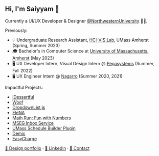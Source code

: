 ## Hi, I'm Saiyyam 👋
Currently a UI/UX Developer & Designer [@NorthwesternUniversity](https://isgmh.northwestern.edu/our-research/projects-and-studies/) 🧑‍💻.

Previously:
- 💡 Undergraduate Research Assistant, [HCI-VIS Lab](https://groups.cs.umass.edu/hci-vis/), UMass Amherst (Spring, Summer 2023)
- 🎓 Bachelor's in Computer Science at [University of Massachusetts, Amherst](https://umass.edu) (May 2023)
- 🖥️ UX Developer Intern, Visual Design Intern @ [Pegasystems](https://www.pega.com/) (Summer, Fall 2022)
- 🖥️ UX Engineer Intern @ [Nagarro](https://www.nagarro.com/en) (Summer 2020, 2021)

Impactful Projects:
- [iDessertful](https://github.com/saiyyamkochar-29/iDessertful)
- [Woof](https://github.com/saiyyamkochar-29/Woof)
- [DropdownList.js](https://github.com/saiyyamkochar-29/DropdownList.js)
- [EleNA](https://github.com/saiyyamkochar-29/EleNA)
- [Math Run: Fun with Numbers](https://umass-my.sharepoint.com/:u:/g/personal/mhabbott_umass_edu/EXzFDH-GjhpJvfV1tzRN2eYBn0kB3naY6naLV-MfenF9eQ?e=SuFoIU)
- [MSEG Inbox Service](https://github.com/saiyyamkochar-29/mseg-inbox-service)
- [UMass Schedule Builder Plugin](https://devpost.com/software/umass-schedule-builder)
- [Demic](https://github.com/saiyyamkochar-29/Demic)
- [EasyCharge](https://devpost.com/software/team-byte-f2gzi5)


[📱 Design portfolio](saiyyam.design) · [👔 LinkedIn](https://www.linkedin.com/in/saiyyamkochar/) · [📨 Contact](mailto:kocharsaiyyam@gmail.com)

